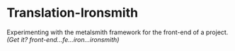 # Translation-Ironsmith
Experimenting with the metalsmith framework for the front-end of a project. 
*(Get it? front-end...fe...iron...ironsmith)*
